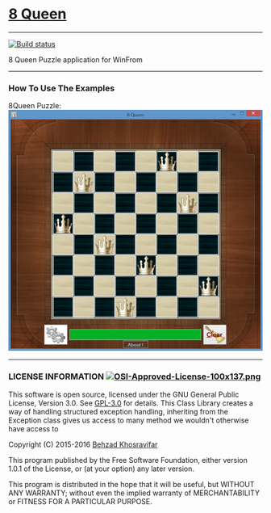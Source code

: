 # [8 Queen](https://github.com/Behzadkhosravifar/8Queen)
--------------------
[![Build status](https://ci.appveyor.com/api/projects/status/pc5fdjxbn6968oyt?svg=true)](https://ci.appveyor.com/project/Behzadkhosravifar/8queen)

8 Queen Puzzle application for WinFrom

--------------------------------
### How To Use The Examples

8Queen Puzzle:
![Capture](https://raw.githubusercontent.com/Behzadkhosravifar/8Queen/master/img/appScreen.png)


--------------------------
### LICENSE INFORMATION      [![OSI-Approved-License-100x137.png](http://opensource.org/trademarks/opensource/OSI-Approved-License-100x137.png)](http://opensource.org/licenses/GPL-3.0.html)

This software is open source, licensed under the GNU General Public License, Version 3.0.
See [GPL-3.0](http://opensource.org/licenses/GPL-3.0.html) for details.
This Class Library creates a way of handling structured exception handling,
inheriting from the Exception class gives us access to many method
we wouldn't otherwise have access to
                  
Copyright (C) 2015-2016 [Behzad Khosravifar](mailto:Behzad.Khosravifar@Gmail.com)

This program published by the Free Software Foundation,
either version 1.0.1 of the License, or (at your option) any later version.

This program is distributed in the hope that it will be useful,
but WITHOUT ANY WARRANTY; without even the implied warranty of
MERCHANTABILITY or FITNESS FOR A PARTICULAR PURPOSE.
